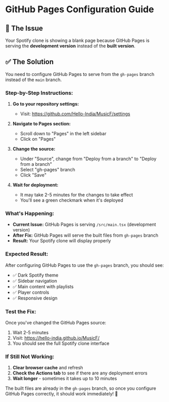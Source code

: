 # GitHub Pages Configuration Guide

## 🚨 **The Issue**

Your Spotify clone is showing a blank page because GitHub Pages is serving the **development version** instead of the **built version**.

## ✅ **The Solution**

You need to configure GitHub Pages to serve from the `gh-pages` branch instead of the `main` branch.

### **Step-by-Step Instructions:**

1. **Go to your repository settings:**
   - Visit: https://github.com/Hello-India/MusicF/settings

2. **Navigate to Pages section:**
   - Scroll down to "Pages" in the left sidebar
   - Click on "Pages"

3. **Change the source:**
   - Under "Source", change from "Deploy from a branch" to "Deploy from a branch"
   - Select "gh-pages" branch
   - Click "Save"

4. **Wait for deployment:**
   - It may take 2-5 minutes for the changes to take effect
   - You'll see a green checkmark when it's deployed

### **What's Happening:**

- **Current Issue:** GitHub Pages is serving `/src/main.tsx` (development version)
- **After Fix:** GitHub Pages will serve the built files from `gh-pages` branch
- **Result:** Your Spotify clone will display properly

### **Expected Result:**

After configuring GitHub Pages to use the `gh-pages` branch, you should see:
- ✅ Dark Spotify theme
- ✅ Sidebar navigation
- ✅ Main content with playlists
- ✅ Player controls
- ✅ Responsive design

### **Test the Fix:**

Once you've changed the GitHub Pages source:
1. Wait 2-5 minutes
2. Visit: https://hello-india.github.io/MusicF/
3. You should see the full Spotify clone interface

### **If Still Not Working:**

1. **Clear browser cache** and refresh
2. **Check the Actions tab** to see if there are any deployment errors
3. **Wait longer** - sometimes it takes up to 10 minutes

The built files are already in the `gh-pages` branch, so once you configure GitHub Pages correctly, it should work immediately! 🎉